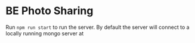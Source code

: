 # BE Photo Sharing
Run `npm run start` to run the server.  By default the server will connect to a locally running mongo server at 